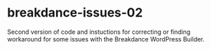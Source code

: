 # breakdance-issues-02
Second version of code and instuctions for correcting or finding workaround for some issues with the Breakdance WordPress Builder.
